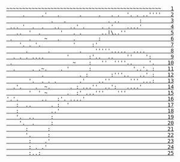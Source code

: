 <pre>
<a title="Day 1" href="day01">~~~~~~~~~~~~~~~~~~~~~~~~~~~~~~~~~~~~~~~~~~~~~~~~~   1</a>
<a title="Day 2" href="day02">     .     .'   .      .     .   . .  '. . ..''''   2</a>
<a title="Day 3" href="day03">              .   .             . ..      :         3</a>
<a title="Day 4" href="day04"> ... '  .  .   ..   ..' .     . .'    ....'         4</a>
<a title="Day 5" href="day05">   ..  '  .      '   . .      ..|\..''              5</a>
<a title="Day 6" href="day06"> .     .    ~   .    .       :                      6</a>
<a title="Day 7" href="day07">    '. . '.          '     :'                       7</a>
<a title="Day 8" href="day08">      .      .         .    '''''.....  ....        8</a>
<a title="Day 9" href="day09">  . . . ....       '      :'..  ..    ''    ':      9</a>
<a title="Day 10" href="day10"> .                   ~    :   ''  ''''..     '.    10</a>
<a title="Day 11" href="day11">  .     . .~.    . '      :             '..'. :    11</a>
<a title="Day 12" href="day12">           .           . :       :'''..   ..' :    12</a>
<a title="Day 13" href="day13">       '.  . . .       .'    ..''      ''' ...:    13</a>
<a title="Day 14" href="day14">  .'.    .  ~.      . : ...''  ..':   ....'        14</a>
<a title="Day 15" href="day15">       '  ' ~      .  :' ...'''    '''             15</a>
<a title="Day 16" href="day16">'.'.       ..   :'. ....'                          16</a>
<a title="Day 17" href="day17">   :  ..      . :  '                               17</a>
<a title="Day 18" href="day18">   :          ..'                                  18</a>
<a title="Day 19" href="day19">   '.  ..     :                                    19</a>
<a title="Day 20" href="day20">    '.  .     :                                    20</a>
<a title="Day 21" href="day21">      :      :                                     21</a>
<a title="Day 22" href="day22">      '.     :                                     22</a>
<a title="Day 23" href="day23">       :    .'                                     23</a>
<a title="Day 24" href="day24">       : . .'                                      24</a>
<a title="Day 25" href="day25">       :..:                                        25</a>
</pre>
